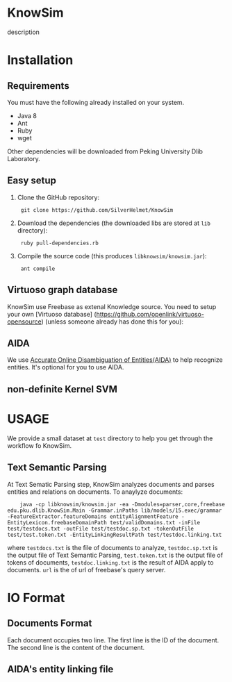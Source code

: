# KnowSim

description

# Installation

## Requirements

You must have the following already installed on your system.

- Java 8
- Ant
- Ruby
- wget

Other dependencies will be downloaded from Peking University Dlib Laboratory.

## Easy setup

1. Clone the GitHub repository:

        git clone https://github.com/SilverHelmet/KnowSim
        
2. Download the dependencies (the downloaded libs are stored at `lib` directory):

        ruby pull-dependencies.rb
        
3. Compile the source code (this produces `libknowsim/knowsim.jar`):

        ant compile

## Virtuoso graph database

KnowSim use Freebase as extenal Knowledge source. You need to setup your own [Virtuoso database] (https://github.com/openlink/virtuoso-opensource) (unless someone already has done this for you):

## AIDA
We use [Accurate Online Disambiguation of Entities(AIDA)](https://github.com/yago-naga/aida) to help recognize entities. It's optional for you to use AIDA. 

## non-definite Kernel SVM

# USAGE
We provide a small dataset at `test` directory to help you get through the workflow fo KnowSim.

## Text Semantic Parsing

At Text Sematic Parsing step, KnowSim analyzes documents and parses entities and relations on documents.
To anaylyze documents:

        java -cp libknowsim/knowsim.jar -ea -Dmodules=parser,core,freebase edu.pku.dlib.KnowSim.Main -Grammar.inPaths lib/models/15.exec/grammar -FeatureExtractor.featureDomains entityAlignmentFeature -EntityLexicon.freebaseDomainPath test/validDomains.txt -inFile test/testdocs.txt -outFile test/testdoc.sp.txt -tokenOutFile test/test.token.txt -EntityLinkingResultPath test/testdoc.linking.txt
        
where `testdocs.txt` is the file of documents to analyze, `testdoc.sp.txt` is the output file of Text Semantic Parsing, `test.token.txt` is the output file of tokens of documents, `testdoc.linking.txt` is the result of AIDA apply to documents. `url` is the of url of freebase's query server.
  
# IO Format
  
## Documents Format
Each document occupies two line. The first line is the ID of the document. The second line is the content of the document.
  
## AIDA's entity linking file 
  
  






        
